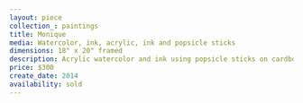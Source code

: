 ```yaml
---
layout: piece
collection_: paintings
title: Monique
media: Watercolor, ink, acrylic, ink and popsicle sticks
dimensions: 18" x 20" framed
description: Acrylic watercolor and ink using popsicle sticks on cardboard.
price: $300
create_date: 2014
availability: sold
---
```

